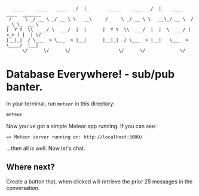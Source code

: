 ```
  _____    ____    ____  _/  |_       _____    ____  _/  |_   ____    ____  _______ 
 /     \ _/ __ \ _/ __ \ \   __\     /     \ _/ __ \ \   __\_/ __ \  /  _ \ \_  __ \
|  Y Y  \\  ___/ \  ___/  |  |      |  Y Y  \\  ___/  |  |  \  ___/ (  <_> ) |  | \/
|__|_|  / \___  > \___  > |__|      |__|_|  / \___  > |__|   \___  > \____/  |__|   
      \/      \/      \/                  \/      \/             \/                 
```

Database Everywhere! - sub/pub banter.
======================================

In your terminal, run `meteor` in this directory:

```sh
meteor
```

Now you've got a simple Meteor app running. If you can see:

	=> Meteor server running on: http://localhost:3000/

...then all is well. Now let's chat.

Where next?
---

Create a button that, when clicked will retrieve the prior 25 messages in the conversation.